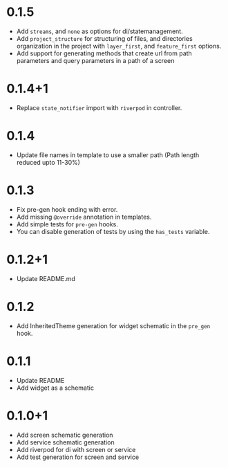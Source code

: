 # 0.1.5

- Add `streams`, and `none` as options for di/statemanagement.
- Add `project_structure` for structuring of files, and directories organization in the project with `layer_first`, and `feature_first` options.
- Add support for generating methods that create url from path parameters and query parameters in a path of a screen

# 0.1.4+1

- Replace `state_notifier` import with `riverpod` in controller.

# 0.1.4

- Update file names in template to use a smaller path (Path length reduced upto 11-30%)

# 0.1.3

- Fix pre-gen hook ending with error.
- Add missing `@override` annotation in templates.
- Add simple tests for `pre-gen` hooks.
- You can disable generation of tests by using the `has_tests` variable.

# 0.1.2+1

- Update README.md

# 0.1.2

- Add InheritedTheme generation for widget schematic in the `pre_gen` hook.

# 0.1.1

- Update README
- Add widget as a schematic

# 0.1.0+1

- Add screen schematic generation
- Add service schematic generation
- Add riverpod for di with screen or service
- Add test generation for screen and service
